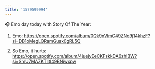 ```yaml
---
title: '1579599994'
---
```


🎧 Emo day today with Story Of The Year:

1. Emo: <https://open.spotify.com/album/0Qk9nVlmC49ZNo9j14khzF?si=DB1oMegLQRamGuax0gRL5Q>

2. So Emo, it hurts: <https://open.spotify.com/album/4juejyEeCKFskkDA6zhIBW?si=SmU7MAZKTlitI49BNiwxpw>
